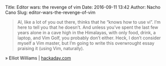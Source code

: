 Title: Editor wars: the revenge of vim
Date: 2016-09-11 13:42
Author: Nacho Cano
Slug: editor-wars-the-revenge-of-vim

> Al, like a lot of you out there, thinks that he “knows how to use vi”.
> I’m here to tell you that he doesn’t. And unless you’ve spent the last
> few years alone in a cave high in the Himalayas, with only food, drink,
> a laptop, and Vim Golf, you probably don’t either. Heck, I don’t
> consider myself a Vim master, but I’m going to write this overwrought
> essay praising it (using Vim, naturally).

» Elliot Williams | [hackaday.com][]

  [hackaday.com]: http://hackaday.com/2016/08/08/editor-wars-the-revenge-of-vim/
    "Editor wars: the revenge of vim"
